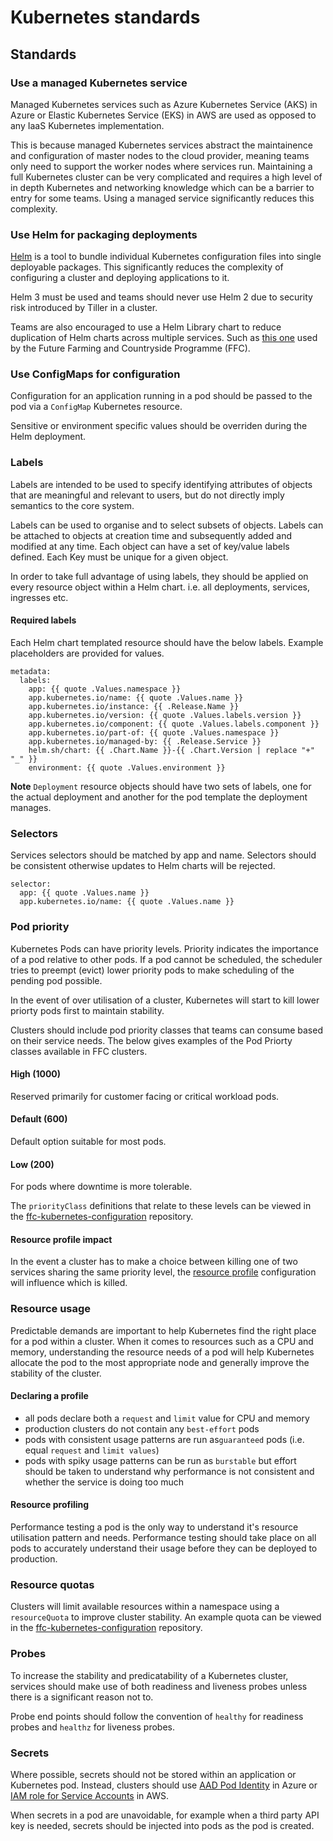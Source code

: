 # Kubernetes standards

## Standards
### Use a managed Kubernetes service
Managed Kubernetes services such as Azure Kubernetes Service (AKS) in Azure or Elastic Kubernetes Service (EKS) in AWS are used as opposed to any IaaS Kubernetes implementation.

This is because managed Kubernetes services abstract the maintainence and configuration of master nodes to the cloud provider, meaning teams only need to support the worker nodes where services run.  Maintaining a full Kubernetes cluster can be very complicated and requires a high level of in depth Kubernetes and networking knowledge which can be a barrier to entry for some teams.  Using a managed service significantly reduces this complexity.

### Use Helm for packaging deployments
[Helm](https://helm.sh/) is a tool to bundle individual Kubernetes configuration files into single deployable packages.  This significantly reduces the complexity of configuring a cluster and deploying applications to it.

Helm 3 must be used and teams should never use Helm 2 due to security risk introduced by Tiller in a cluster.

Teams are also encouraged to use a Helm Library chart to reduce duplication of Helm charts across multiple services.  Such as [this one](https://github.com/DEFRA/ffc-helm-library) used by the Future Farming and Countryside Programme (FFC).

### Use ConfigMaps for configuration
Configuration for an application running in a pod should be passed to the pod via a `ConfigMap` Kubernetes resource.

Sensitive or environment specific values should be overriden during the Helm deployment.

### Labels
Labels are intended to be used to specify identifying attributes of objects that are meaningful and relevant to users, but do not directly imply semantics to the core system. 

Labels can be used to organise and to select subsets of objects. Labels can be attached to objects at creation time and subsequently added and modified at any time. Each object can have a set of key/value labels defined. Each Key must be unique for a given object.

In order to take full advantage of using labels, they should be applied on every resource object within a Helm chart. i.e. all deployments, services, ingresses etc.

#### Required labels
Each Helm chart templated resource should have the below labels. Example placeholders are provided for values.

```
metadata:
  labels:
    app: {{ quote .Values.namespace }}
    app.kubernetes.io/name: {{ quote .Values.name }}
    app.kubernetes.io/instance: {{ .Release.Name }}
    app.kubernetes.io/version: {{ quote .Values.labels.version }}
    app.kubernetes.io/component: {{ quote .Values.labels.component }}
    app.kubernetes.io/part-of: {{ quote .Values.namespace }}
    app.kubernetes.io/managed-by: {{ .Release.Service }}
    helm.sh/chart: {{ .Chart.Name }}-{{ .Chart.Version | replace "+" "_" }}
    environment: {{ quote .Values.environment }}
```

**Note** `Deployment` resource objects should have two sets of labels, one for the actual deployment and another for the pod template the deployment manages.

### Selectors
Services selectors should be matched by app and name. Selectors should be consistent otherwise updates to Helm charts will be rejected.
```
selector:
  app: {{ quote .Values.name }}
  app.kubernetes.io/name: {{ quote .Values.name }}
```

### Pod priority
Kubernetes Pods can have priority levels. Priority indicates the importance of a pod relative to other pods. If a pod cannot be scheduled, the scheduler tries to preempt (evict) lower priority pods to make scheduling of the pending pod possible.

In the event of over utilisation of a cluster, Kubernetes will start to kill lower priorty pods first to maintain stability.

Clusters should include pod priority classes that teams can consume based on their service needs.  The below gives examples of the Pod Priorty classes available in FFC clusters.

#### High (1000) 
Reserved primarily for customer facing or critical workload pods.

#### Default (600)
Default option suitable for most pods.

#### Low (200)
For pods where downtime is more tolerable.

The `priorityClass` definitions that relate to these levels can be viewed in the [ffc-kubernetes-configuration](https://github.com/DEFRA/ffc-kubernetes-configuration/tree/master/priority-classes) repository.

#### Resource profile impact
In the event a cluster has to make a choice between killing one of two services sharing the same priority level, the [resource profile](resource-usage.md) configuration will influence which is killed.

### Resource usage
Predictable demands are important to help Kubernetes find the right place for a pod within a cluster. When it comes to resources such as a CPU and memory, understanding the resource needs of a pod will help Kubernetes allocate the pod to the most appropriate node and generally improve the stability of the cluster.

#### Declaring a profile
- all pods declare both a `request` and `limit` value for CPU and memory
- production clusters do not contain any `best-effort` pods
- pods with consistent usage patterns are run as`guaranteed` pods (i.e. equal `request` and `limit values`)
- pods with spiky usage patterns can be run as `burstable` but effort should be taken to understand why performance is not consistent and whether the service is doing too much

#### Resource profiling
Performance testing a pod is the only way to understand it's resource utilisation pattern and needs. Performance testing should take place on all pods to accurately understand their usage before they can be deployed to production.

### Resource quotas
Clusters will limit available resources within a namespace using a `resourceQuota` to improve cluster stability. An example quota can be viewed in the [ffc-kubernetes-configuration](https://github.com/DEFRA/ffc-kubernetes-configuration/tree/master/resource-quotas) repository.

### Probes
To increase the stability and predicatability of a Kubernetes cluster, services should make use of both readiness and liveness probes unless there is a significant reason not to.

Probe end points should follow the convention of `healthy` for readiness probes and `healthz` for liveness probes.

### Secrets
Where possible, secrets should not be stored within an application or Kubernetes pod.  Instead, clusters should use [AAD Pod Identity](https://github.com/Azure/aad-pod-identity) in Azure or [IAM role for Service Accounts](https://docs.aws.amazon.com/eks/latest/userguide/iam-roles-for-service-accounts.html) in AWS.

When secrets in a pod are unavoidable, for example when a third party API key is needed, secrets should be injected into pods as the pod is created.
